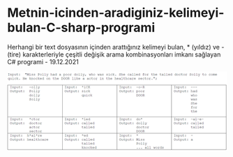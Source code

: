 # Metnin-icinden-aradiginiz-kelimeyi-bulan-C-sharp-programi
Herhangi bir text dosyasının içinden arattığınız kelimeyi bulan, * (yıldız) ve - (tire) karakterleriyle çeşitli değişik arama kombinasyonları imkanı sağlayan C# programi - 19.12.2021

![banner resmi](https://github.com/emrepiristinee/Metnin-icinden-aradiginiz-kelimeyi-bulan-C-sharp-programi/blob/main/homework3/homework3/banner.png)
